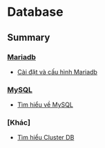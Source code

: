 # Database

## Summary

### [Mariadb](./Mariadb)
- [Cài đặt và cấu hình Mariadb](./Mariadb/Cai_dat_va_cau_hinh_mariadb.md)


### [MySQL](./MySQL)
- [Tìm hiểu về MySQL](./MySQL/Tim_hieu_ve_mysql.md)



### [Khác]
- [Tìm hiểu Cluster DB](./Tim-hieu-Cluster-db.md)